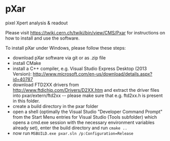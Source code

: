 pXar
====

pixel Xpert analysis &amp; readout

Please visit https://twiki.cern.ch/twiki/bin/view/CMS/Pxar for instructions on how to install and use the software.

To install pXar under Windows, please follow these steps:
- download pXar software via git or as .zip file
- install CMake
- install a C++ compiler, e.g. Visual Studio Express Desktop (2013 Version): http://www.microsoft.com/en-us/download/details.aspx?id=40787
- download FTD2XX drivers from http://www.ftdichip.com/Drivers/D2XX.htm and extract the driver files into pxar/extern/ftd2xx -- please make sure that e.g. ftd2xx.h is present in this folder.
- create a build directory in the pxar folder
- open a shell (optimally the Visual Studio "Developer Command Prompt" from the Start Menu entries for Visual Studio (Tools subfolder) which opens a cmd.exe session with the necessary environment variables already set), enter the build directory and run ```cmake ..```
- now run ```MSBUILD.exe pxar.sln /p:Configuration=Release```

